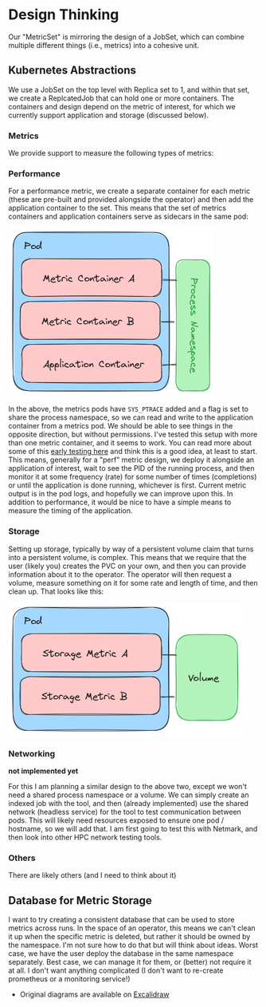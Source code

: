 # Design Thinking

Our "MetricSet" is mirroring the design of a JobSet, which can combine multiple different things (i.e., metrics) into a cohesive unit. 

## Kubernetes Abstractions

We use a JobSet on the top level with Replica set to 1, and within that set, we create a ReplcatedJob that can hold one or more containers. The containers and design depend on the metric
of interest, for which we currently support application and storage (discussed below).

### Metrics

We provide support to measure the following types of metrics:

### Performance

For a performance metric, we create a separate container for each metric (these are pre-built and provided alongside the operator) and then add the application container to the set. This means that the set of metrics containers and application containers serve as sidecars in the same pod:

![img/application-pod.png](img/application-pod.png)

In the above, the metrics pods have `SYS_PTRACE` added and a flag is set to share the process
namespace, so we can read and write to the application container from a metrics pod. We should
be able to see things in the opposite direction, but without permissions. I've tested this
setup with more than one metric container, and it seems to work. You can read more about some of this [early testing here](https://vsoch.github.io/2023/shared-process-namespace/) and think this is a good idea, at least to start.  This means, generally for a "perf" metric design, we deploy
it alongside an application of interest, wait to see the PID of the running process, and then
monitor it at some frequency (rate) for some number of times (completions) or until the application is done running, whichever is first. Current metric output is in the pod logs, and hopefully we can improve upon this. In addition to performance, it would be nice to have a simple means to measure the timing of the application.

### Storage

Setting up storage, typically by way of a persistent volume claim that turns into a persistent volume, is complex. This means that we require that the user (likely you) creates the PVC on your own, and then you can provide information about it to the operator. The operator will then request a volume, measure something on it for some rate and length of time, and then clean up.
That looks like this:

![img/storage-pod.png](img/storage-pod.png)


### Networking

**not implemented yet**

For this I am planning a similar design to the above two, except we won't need a shared process namespace or a volume. We can simply create an indexed job with the tool, and then (already implemented) use the shared network (headless service) for the tool to test communication between pods. This will likely need resources exposed to ensure one pod / hostname, so we will add that. I am first going to test this with Netmark, and then look into other HPC network testing tools.

### Others


There are likely others (and I need to think about it)


## Database for Metric Storage

I want to try creating a consistent database that can be used to store metrics across runs. In the space of an operator, this means we can't clean it up when the specific metric is deleted, but rather it should be owned by the namespace. I'm not sure how to do that but will think about ideas. Worst case, we have the user deploy the database in the same namespace
separately. Best case, we can manage it for them, or (better) not require it at all.
I don't want anything complicated (I don't want to re-create prometheus or a monitoring service!)

 - Original diagrams are available on [Excalidraw](https://excalidraw.com/#json=U1quv0he2C1VpqenUBpa6,Rk-sw8Ku5iqdsSC49aJOBw)